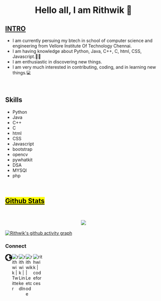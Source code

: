<h1 align="center"> Hello all, I am Rithwik 👋</h1>
<h2><u>INTRO </u></h2>

- I am currently persuing my btech in school of computer science and engineering from Vellore Institute Of Technology Chennai.
- I am having knowledge about Python, Java, C++, C, html, CSS, Javascript.👨‍💻
- I am enthusiastic in discovering new things.
- I am very much interested in contributing, coding, and in learning new things.💻
<br>

<h2 align="left"> Skills </h2>

- Python
- Java
- C++
- C
- html
- CSS
- Javascript
- bootstrap
- opencv
- pywhatkit
- DSA
- MYSQl
- php
<br>
<h2 align="left"> <mark><u>Github Stats </u></mark></h3>
<br/>  
<p align="center">
<a href="https://newgithub-readme-stats.vercel.app/api?username=rithwik003&show_icons=true&count_private=true&theme=merko">
  <img  src="https://newgithub-readme-stats.vercel.app/api?username=rithwik003&show_icons=true&count_private=true&theme=merko"  />
</a>

<br>

<!--![github graph](https://github-readme-activity-graph.cyclic.app/graph?username=rithwik003&theme=react-dark)-->
  [![Rithwik's github activity graph](https://github-readme-activity-graph.vercel.app/graph?username=rithwik003&bg_color=121212&color=4c869e&line=4c919e&point=888686&area=true&hide_border=true)](https://github.com/ashutosh00710/github-readme-activity-graph)
<br/>

### Connect
[<img align="left" alt="rithwik" width="22px" src="https://raw.githubusercontent.com/iconic/open-iconic/master/svg/globe.svg" />][website]
[<img align="left" alt="rithwik | Twitter" width="22px" src="https://cdn.jsdelivr.net/npm/simple-icons@v3/icons/twitter.svg" />][twitter]
[<img align="left" alt="rithwik | LinkedIn" width="22px" src="https://cdn.jsdelivr.net/npm/simple-icons@v3/icons/linkedin.svg" />][linkedin]
[<img align="left" alt="rithwik | Leetcode" width="24px" src="https://cdn.jsdelivr.net/npm/simple-icons@v3/icons/leetcode.svg" />][Leetcode]
[<img align="left" alt="rithwik | codeforces" width="30px" src="https://cdn.jsdelivr.net/npm/simple-icons@v3/icons/geeksforgeeks.svg" />][GeeksforGeeks]

<br/>

[website]: https://rithwik003.github.io/portfolio.github.io/
[twitter]: https://twitter.com/AmaraneniRithw1
[linkedin]: https://www.linkedin.com/in/rithwik-amaraneni-6096b5217/
[Leetcode]: https://leetcode.com/rithwik003/
[GeeksforGeeks]: https://auth.geeksforgeeks.org/user/amaranenirithwik/
